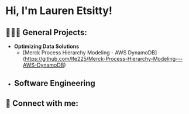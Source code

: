 <h1>Hi, I'm Lauren Etsitty! 
  
<h2>👩🏽‍💻 General Projects:</h2>

- <b>Optimizing Data Solutions</b>
  - [Merck Process Hierarchy Modeling - AWS DynamoDB] (https://github.com/lfe225/Merck-Process-Hierarchy-Modeling---AWS-DynamoDB)
- <b>Software Engineering</b>
  - 

<h2> 🤳 Connect with me:</h2>

